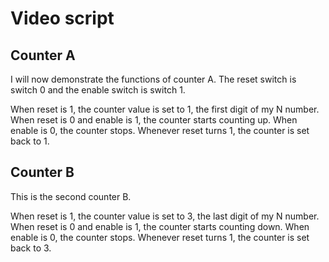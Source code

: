 # Video script

## Counter A

I will now demonstrate the functions of counter A. The reset switch is switch 0 and the enable switch is switch 1.

When reset is 1, the counter value is set to 1, the first digit of my N number. When reset is 0 and enable is 1, the counter starts counting up. When enable is 0, the counter stops. Whenever reset turns 1, the counter is set back to 1.

## Counter B

This is the second counter B.

When reset is 1, the counter value is set to 3, the last digit of my N number. When reset is 0 and enable is 1, the counter starts counting down. When enable is 0, the counter stops. Whenever reset turns 1, the counter is set back to 3.
